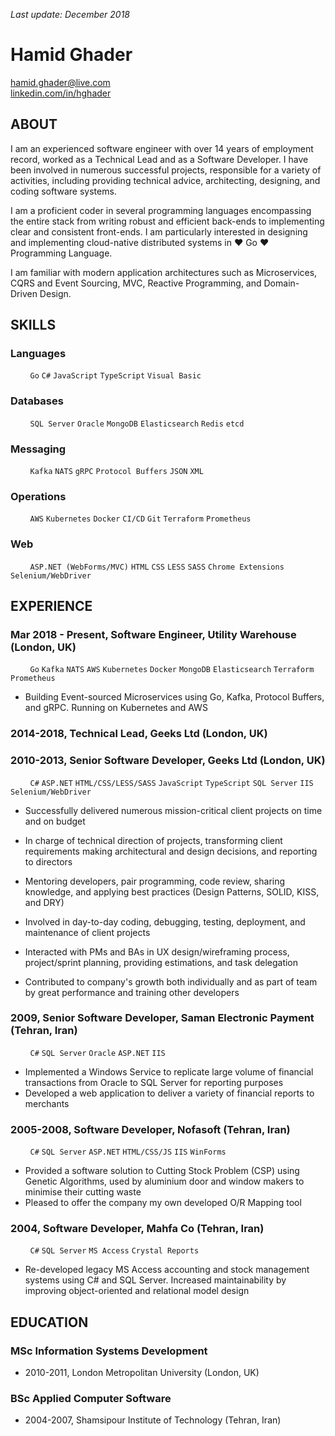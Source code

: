 _Last update: December 2018_

# Hamid Ghader

[hamid.ghader@live.com](mailto:hamid.ghader@live.com)\
[linkedin.com/in/hghader](https://www.linkedin.com/in/hghader)

## ABOUT
I am an experienced software engineer with over 14 years of employment record, worked as a Technical Lead and as a Software Developer. I have been involved in numerous successful projects, responsible for a variety of activities, including providing technical advice, architecting, designing, and coding software systems. 

I am a proficient coder in several programming languages encompassing the entire stack from writing robust and efficient back-ends to implementing clear and consistent front-ends. I am particularly interested in designing and implementing cloud-native distributed systems in ♥ Go ♥ Programming Language.

I am familiar with modern application architectures such as Microservices, CQRS and Event Sourcing, MVC, Reactive Programming, and Domain-Driven Design.

## SKILLS

### Languages 
&nbsp; &nbsp; &nbsp; &nbsp; `Go` `C#` `JavaScript` `TypeScript` `Visual Basic`
### Databases
&nbsp; &nbsp; &nbsp; &nbsp; `SQL Server` `Oracle` `MongoDB` `Elasticsearch` `Redis` `etcd`
### Messaging
&nbsp; &nbsp; &nbsp; &nbsp; `Kafka` `NATS` `gRPC` `Protocol Buffers` `JSON` `XML`
### Operations
&nbsp; &nbsp; &nbsp; &nbsp; `AWS` `Kubernetes` `Docker` `CI/CD` `Git` `Terraform` `Prometheus`
### Web
&nbsp; &nbsp; &nbsp; &nbsp; `ASP.NET (WebForms/MVC)` `HTML` `CSS` `LESS` `SASS` `Chrome Extensions` `Selenium/WebDriver`

## EXPERIENCE

### Mar 2018 - Present, Software Engineer, Utility Warehouse (London, UK)
&nbsp; &nbsp; &nbsp; &nbsp; `Go` `Kafka` `NATS` `AWS` `Kubernetes` `Docker` `MongoDB` `Elasticsearch` `Terraform` `Prometheus`

- Building Event-sourced Microservices using Go, Kafka, Protocol Buffers, and gRPC. Running on Kubernetes and AWS

### 2014-2018, Technical Lead, Geeks Ltd (London, UK)
### 2010-2013, Senior Software Developer, Geeks Ltd (London, UK)
&nbsp; &nbsp; &nbsp; &nbsp; `C#` `ASP.NET` `HTML/CSS/LESS/SASS` `JavaScript` `TypeScript` `SQL Server` `IIS` `Selenium/WebDriver`

- Successfully delivered numerous mission-critical client projects on time and on budget

- In charge of technical direction of projects, transforming client requirements  making architectural and design decisions, and reporting to directors

- Mentoring developers, pair programming, code review, sharing knowledge, and applying best practices (Design Patterns, SOLID, KISS, and DRY)

- Involved in day-to-day coding, debugging, testing, deployment, and maintenance of client projects

- Interacted with PMs and BAs in UX design/wireframing process, project/sprint planning, providing estimations, and task delegation

- Contributed to company's growth both individually and as part of team by great performance and training other developers

### 2009, Senior Software Developer, Saman Electronic Payment (Tehran, Iran)
&nbsp; &nbsp; &nbsp; &nbsp; `C#` `SQL Server` `Oracle` `ASP.NET` `IIS`

- Implemented a Windows Service to replicate large volume of financial transactions from Oracle to SQL Server for reporting purposes
- Developed a web application to deliver a variety of financial reports to merchants 

### 2005-2008, Software Developer, Nofasoft (Tehran, Iran)
&nbsp; &nbsp; &nbsp; &nbsp; `C#` `SQL Server` `ASP.NET` `HTML/CSS/JS` `IIS` `WinForms`

- Provided a software solution to Cutting Stock Problem (CSP) using Genetic Algorithms, used by aluminium door and window makers to minimise their cutting waste
- Pleased to offer the company my own developed O/R Mapping tool

### 2004, Software Developer, Mahfa Co (Tehran, Iran)
&nbsp; &nbsp; &nbsp; &nbsp; `C#` `SQL Server` `MS Access` `Crystal Reports`

- Re-developed legacy MS Access accounting and stock management systems using C# and SQL Server. Increased maintainability by improving object-oriented and relational model design

## EDUCATION
### MSc Information Systems Development
- 2010-2011, London Metropolitan University (London, UK)
### BSc Applied Computer Software
- 2004-2007, Shamsipour Institute of Technology (Tehran, Iran)

